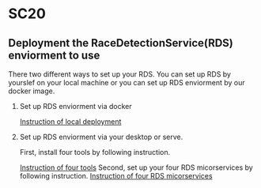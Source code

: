 # SC20

## Deployment the RaceDetectionService(RDS) enviorment to use

  There two different ways to set up your RDS. You can set up RDS by yourslef on your local machine or you can set up RDS     enviorment by our docker image. 

1. Set up RDS enviorment via docker

    [Instruction of local deployment](deployment.md)

2. Set up RDS enviorment via your desktop or serve.

   First, install four tools by following instruction.

    [Instruction of four tools](InstallTool.md)
   Second, set up your four RDS micorservices by following instruction.
    [Instruction of four RDS micorservices](microserivce.md)
